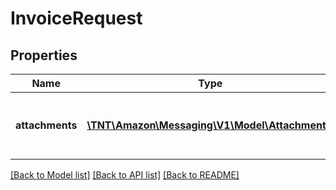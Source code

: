 # InvoiceRequest

## Properties
Name | Type | Description | Notes
------------ | ------------- | ------------- | -------------
**attachments** | [**\TNT\Amazon\Messaging\V1\Model\Attachment[]**](Attachment.md) | Attachments to include in the message to the buyer. | [optional] 

[[Back to Model list]](../README.md#documentation-for-models) [[Back to API list]](../README.md#documentation-for-api-endpoints) [[Back to README]](../README.md)


